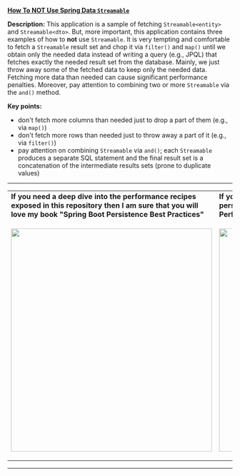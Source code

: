 **[How To NOT Use Spring Data `Streamable`](https://github.com/AnghelLeonard/Hibernate-SpringBoot/tree/master/HibernateSpringBootStreamable)**
 
**Description:** This application is a sample of fetching `Streamable<entity>` and `Streamable<dto>`. But, more important, this application contains three examples of how to **not** use `Streamable`. It is very tempting and comfortable to fetch a `Streamable` result set and chop it via `filter()` and `map()` until we obtain only the needed data instead of writing a query (e.g., JPQL) that fetches exactly the needed result set from the database. Mainly, we just throw away some of the fetched data to keep only the needed data. Fetching more data than needed can cause significant performance penalties. Moreover, pay attention to combining two or more `Streamable` via the `and()` method. 

**Key points:**
- don't fetch more columns than needed just to drop a part of them (e.g., via `map()`)
- don't fetch more rows than needed just to throw away a part of it (e.g., via `filter()`)
- pay attention on combining `Streamable` via `and()`; each `Streamable` produces a separate SQL statement and the final result set is a concatenation of the intermediate results sets (prone to duplicate values)
     
-----------------------------------------------------------------------------------------------------------------------    
<table>
     <tr><td><b>If you need a deep dive into the performance recipes exposed in this repository then I am sure that you will love my book "Spring Boot Persistence Best Practices"</b></td><td><b>If you need a hand of tips and illustrations of 100+ Java persistence performance issues then "Java Persistence Performance Illustrated Guide" is for you.</b></td></tr>
     <tr><td>
<a href="https://www.apress.com/us/book/9781484256251"><p align="left"><img src="https://github.com/AnghelLeonard/Hibernate-SpringBoot/blob/master/Spring%20Boot%20Persistence%20Best%20Practices.jpg" height="500" width="450"/></p></a>
</td><td>
<a href="https://leanpub.com/java-persistence-performance-illustrated-guide"><p align="right"><img src="https://github.com/AnghelLeonard/Hibernate-SpringBoot/blob/master/Java%20Persistence%20Performance%20Illustrated%20Guide.jpg" height="500" width="450"/></p></a>
</td></tr></table>

-----------------------------------------------------------------------------------------------------------------------    


